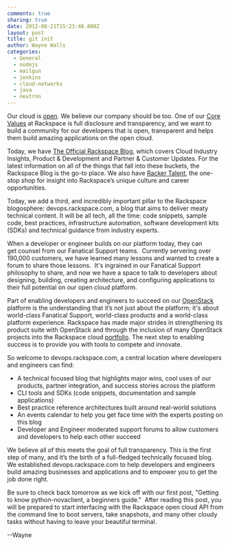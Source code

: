 ```yaml
---
comments: true
sharing: true
date: 2012-08-21T15:23:48.000Z
layout: post
title: git init
author: Wayne Walls
categories:
  - General
  - nodejs
  - mailgun
  - jenkins
  - cloud-networks
  - java
  - neutron
---
```


Our cloud is [open](http://www.rackspace.com/cloud/openstack/). We believe our company should be too. One of our [Core Values](http://rackertalent.com/people/core-values/) at Rackspace is full disclosure and transparency, and we want to build a community for our developers that is open, transparent and helps them build amazing applications on the open cloud.

<!-- more -->

Today, we have [The Official Rackspace Blog](http://www.rackspace.com/blog/), which covers Cloud Industry Insights, Product & Development and Partner & Customer Updates. For the latest information on all of the things that fall into these buckets, the Rackspace Blog is the go-to place. We also have [Racker Talent](http://rackertalent.com), the one-stop shop for insight into Rackspace’s unique culture and career opportunities.

Today, we add a third, and incredibly important pillar to the Rackspace blogosphere: devops.rackspace.com, a blog that aims to deliver meaty technical content. It will be all tech, all the time: code snippets, sample code, best practices, infrastructure automation, software development kits (SDKs) and technical guidance from industry experts.

When a developer or engineer builds on our platform today, they can get counsel from our Fanatical Support teams.  Currently servering over 190,000 customers, we have learned many lessons and wanted to create a forum to share those lessons.  It's ingrained in our Fanatical Support philosophy to share, and now we have a space to talk to developers about designing, building, creating architecture, and configuring applications to their full potential on our open cloud platform.

Part of enabling developers and engineers to succeed on our [OpenStack](http://openstack.org) platform is the understanding that it’s not just about the platform; it's about world-class Fanatical Support, world-class products and a world-class platform experience. Rackspace has made major strides in strengthening its product suite with OpenStack and through the inclusion of many OpenStack projects into the Rackspace cloud [portfolio](http://www.rackspace.com/cloud/public/). The next step to enabling success is to provide you with tools to compete and innovate.

So welcome to devops.rackspace.com, a central location where developers and engineers can find:

* A technical focused blog that highlights major wins, cool uses of our products, partner integration, and success stories across the platform
* CLI tools and SDKs (code snippets, documentation and sample applications)
* Best practice reference architectures built around real-world solutions
* An events calendar to help you get face time with the experts posting on this blog
* Developer and Engineer moderated support forums to allow customers and developers to help each other succeed

We believe all of this meets the goal of full transparency. This is the first step of many, and it’s the birth of a full-fledged technically focused blog. We established devops.rackspace.com to help developers and engineers build amazing businesses and applications and to empower you to get the job done right.

Be sure to check back tomorrow as we kick off with our first post, "Getting to know python-novaclient, a beginners guide."  After reading this post, you will be prepared to start interfacing with the Rackspace open cloud API from the command line to boot servers, take snapshots, and many other cloudy tasks without having to leave your beautiful terminal.

--Wayne
